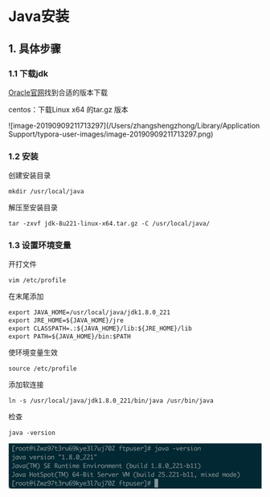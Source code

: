 # Java安装

## 1. 具体步骤

### 1.1 下载jdk

[Oracle官网](<https://www.oracle.com/java/technologies/jdk8-downloads.html>)找到合适的版本下载

centos：下载Linux x64 的tar.gz 版本

![image-20190909211713297](/Users/zhangshengzhong/Library/Application Support/typora-user-images/image-20190909211713297.png)

### 1.2 安装

创建安装目录

```
mkdir /usr/local/java
```

解压至安装目录

```
tar -zxvf jdk-8u221-linux-x64.tar.gz -C /usr/local/java/
```

### 1.3 设置环境变量

开打文件

```
vim /etc/profile
```

在末尾添加

```
export JAVA_HOME=/usr/local/java/jdk1.8.0_221
export JRE_HOME=${JAVA_HOME}/jre
export CLASSPATH=.:${JAVA_HOME}/lib:${JRE_HOME}/lib
export PATH=${JAVA_HOME}/bin:$PATH
```

使环境变量生效

```
source /etc/profile
```

添加软连接

```
ln -s /usr/local/java/jdk1.8.0_221/bin/java /usr/bin/java
```

检查

```
java -version
```

![image-20190909212359280](./img/image-20190909212359280.png)